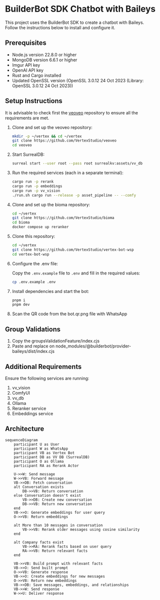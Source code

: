 # BuilderBot SDK Chatbot with Baileys

This project uses the BuilderBot SDK to create a chatbot with Baileys. Follow the instructions below to install and configure it.

## Prerequisites

- Node.js version 22.8.0 or higher
- MongoDB version 6.6.1 or higher
- Imgur API key
- OpenAI API key
- Rust and Cargo installed
- Updated OpenSSL version (OpenSSL 3.0.12 24 Oct 2023 (Library: OpenSSL 3.0.12 24 Oct 2023))

## Setup Instructions

It is advisable to check first the [veoveo](https://github.com/VertexStudio/veoveo) repository to ensure all the requirements are met.

1. Clone and set up the veoveo repository:

   ```bash
   mkdir -p ~/vertex && cd ~/vertex
   git clone https://github.com/VertexStudio/veoveo
   cd veoveo
   ```

2. Start SurrealDB:

   ```bash
   surreal start --user root --pass root surrealkv:assets/vv_db
   ```

3. Run the required services (each in a separate terminal):

   ```bash
   cargo run -p rerank
   cargo run -p embeddings
   cargo run -p vv_vision
   ./run.sh cargo run --release -p asset_pipeline -- --comfy
   ```

4. Clone and set up the bioma repository:

   ```bash
   cd ~/vertex
   git clone https://github.com/VertexStudio/bioma
   cd bioma
   docker compose up reranker
   ```

5. Clone this repository:

   ```bash
   cd ~/vertex
   git clone https://github.com/VertexStudio/vertex-bot-wsp
   cd vertex-bot-wsp
   ```

6. Configure the .env file:

   Copy the `.env.example` file to `.env` and fill in the required values:

   ```bash
   cp .env.example .env
   ```

7. Install dependencies and start the bot:

   ```bash
   pnpm i
   pnpm dev
   ```

8. Scan the QR code from the bot.qr.png file with WhatsApp

## Group Validations

1. Copy the groupsValidationFeature/index.cjs
2. Paste and replace on node_modules/@builderbot/provider-baileys/dist/index.cjs

## Additional Requirements

Ensure the following services are running:

1. vv_vision
2. ComfyUI
3. vv_db
4. Ollama
5. Reranker service
6. Embeddings service

## Architecture

```mermaid
sequenceDiagram
    participant U as User
    participant W as WhatsApp
    participant VB as Vertex Bot
    participant DB as VV DB (SurrealDB)
    participant O as Ollama
    participant RA as Rerank Actor

    U->>W: Send message
    W->>VB: Forward message
    VB->>DB: Fetch conversation
    alt Conversation exists
        DB->>VB: Return conversation
    else Conversation doesn't exist
        VB->>DB: Create new conversation
        DB->>VB: Return new conversation
    end
    VB->>O: Generate embeddings for user query
    O->>VB: Return embeddings

    alt More than 10 messages in conversation
        VB->>VB: Rerank older messages using cosine similarity
    end

    alt Company facts exist
        VB->>RA: Rerank facts based on user query
        RA->>VB: Return relevant facts
    end

    VB->>VB: Build prompt with relevant facts
    VB->>O: Send built prompt
    O->>VB: Generate response
    VB->>O: Create embeddings for new messages
    O->>VB: Return new embeddings
    VB->>DB: Save messages, embeddings, and relationships
    VB->>W: Send response
    W->>U: Deliver response
```
